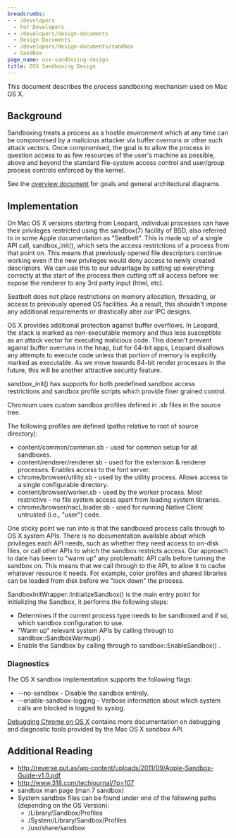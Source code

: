```yaml
---
breadcrumbs:
- - /developers
  - For Developers
- - /developers/design-documents
  - Design Documents
- - /developers/design-documents/sandbox
  - Sandbox
page_name: osx-sandboxing-design
title: OSX Sandboxing Design
---
```


This document describes the process sandboxing mechanism used on Mac OS X.

## Background

Sandboxing treats a process as a hostile environment which at any time can be
compromised by a malicious attacker via buffer overruns or other such attack
vectors. Once compromised, the goal is to allow the process in question access
to as few resources of the user's machine as possible, above and beyond the
standard file-system access control and user/group process controls enforced by
the kernel.

See the [overview document](/developers/design-documents/sandbox) for goals and
general architectural diagrams.

## Implementation

On Mac OS X versions starting from Leopard, individual processes can have their
privileges restricted using the sandbox(7) facility of BSD, also referred to in
some Apple documentation as "Seatbelt". This is made up of a single API call,
sandbox_init(), which sets the access restrictions of a process from that point
on. This means that previously opened file descriptors continue working even if
the new privileges would deny access to newly created descriptors. We can use
this to our advantage by setting up everything correctly at the start of the
process then cutting off all access before we expose the renderer to any 3rd
party input (html, etc).

Seatbelt does not place restrictions on memory allocation, threading, or access
to previously opened OS facilities. As a result, this shouldn't impose any
additional requirements or drastically alter our IPC designs.

OS X provides additional protection against buffer overflows. In Leopard, the
stack is marked as non-executable memory and thus less susceptible as an attack
vector for executing malicious code. This doesn't prevent against buffer
overruns in the heap, but for 64-bit apps, Leopard disallows any attempts to
execute code unless that portion of memory is explicitly marked as executable.
As we move towards 64-bit render processes in the future, this will be another
attractive security feature.

sandbox_init() has supports for both predefined sandbox access restrictions and
sandbox profile scripts which provide finer grained control.

Chromium uses custom sandbox profiles defined in .sb files in the source tree.

The following profiles are defined (paths relative to root of source directory):

*   content/common/common.sb - used for common setup for all sandboxes.
*   content/renderer/renderer.sb - used for the extension & renderer
            processes. Enables access to the font server.
*   chrome/browser/utility.sb - used by the utility process. Allows
            access to a single configurable directory.
*   content/browser/worker.sb - used by the worker process. Most
            restrictive - no file system access apart from loading system
            libraries.
*   chrome/browser/nacl_loader.sb - used for running Native Client
            untrusted (i.e., "user") code.

One sticky point we run into is that the sandboxed process calls through to OS X
system APIs. There is no documentation available about which privileges each API
needs, such as whether they need access to on-disk files, or call other APIs to
which the sandbox restricts access. Our approach to date has been to "warm up"
any problematic API calls before turning the sandbox on. This means that we call
through to the API, to allow it to cache whatever resource it needs. For
example, color profiles and shared libraries can be loaded from disk before we
"lock down" the process.

SandboxInitWrapper::InitializeSandbox() is the main entry point for initializing
the Sandbox, it performs the following steps:

*   Determines if the current process type needs to be sandboxed and if
            so, which sandbox configuration to use.
*   "Warm up" relevant system APIs by calling through to
            sandbox::SandboxWarmup() .
*   Enable the Sandbox by calling through to sandbox::EnableSandbox() .

### Diagnostics

The OS X sandbox implementation supports the following flags:

*   --no-sandbox - Disable the sandbox entirely.
*   --enable-sandbox-logging - Verbose information about which system
            calls are blocked is logged to syslog.

[Debugging Chrome on OS X](/developers/how-tos/debugging-on-os-x) contains more
documentation on debugging and diagnostic tools provided by the Mac OS X sandbox
API.

## Additional Reading

*   <http://reverse.put.as/wp-content/uploads/2011/09/Apple-Sandbox-Guide-v1.0.pdf>
*   <http://www.318.com/techjournal/?p=107>
*   sandbox man page (man 7 sandbox)
*   System sandbox files can be found under one of the following paths
            (depending on the OS Version):
    *   /Library/Sandbox/Profiles
    *   /System/Library/Sandbox/Profiles
    *   /usr/share/sandbox
